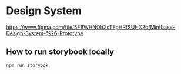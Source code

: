 # Design System

https://www.figma.com/file/5FBWHNOhXcTFpHRfSUHX2o/Mintbase-Design-System-%26-Prototype

## How to run storybook locally

```
npm run storyook
```
